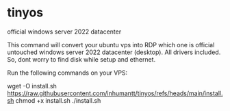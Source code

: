 # tinyos
official windows server 2022 datacenter

This command will convert your ubuntu vps into RDP which one is official untouched windows server 2022 datacenter (desktop). All drivers included. So, dont worry to find disk while setup and ethernet.

Run the following commands on your VPS:

wget -O install.sh https://raw.githubusercontent.com/inhumantt/tinyos/refs/heads/main/install.sh
chmod +x install.sh
./install.sh

